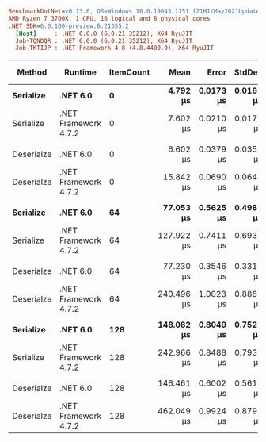 ``` ini

BenchmarkDotNet=v0.13.0, OS=Windows 10.0.19043.1151 (21H1/May2021Update)
AMD Ryzen 7 3700X, 1 CPU, 16 logical and 8 physical cores
.NET SDK=6.0.100-preview.6.21355.2
  [Host]     : .NET 6.0.0 (6.0.21.35212), X64 RyuJIT
  Job-TQNDQR : .NET 6.0.0 (6.0.21.35212), X64 RyuJIT
  Job-TKTIJP : .NET Framework 4.8 (4.8.4400.0), X64 RyuJIT


```
|     Method |              Runtime | ItemCount |       Mean |     Error |    StdDev |        Ratio | RatioSD |   Gen 0 |  Gen 1 | Gen 2 | Allocated |
|----------- |--------------------- |---------- |-----------:|----------:|----------:|-------------:|--------:|--------:|-------:|------:|----------:|
|  **Serialize** |             **.NET 6.0** |         **0** |   **4.792 μs** | **0.0173 μs** | **0.0162 μs** | **1.59x faster** |   **0.01x** |  **0.5493** |      **-** |     **-** |      **5 KB** |
|  Serialize | .NET Framework 4.7.2 |         0 |   7.602 μs | 0.0210 μs | 0.0175 μs |     baseline |         |  0.9766 |      - |     - |      6 KB |
|            |                      |           |            |           |           |              |         |         |        |       |           |
| Deserialze |             .NET 6.0 |         0 |   6.602 μs | 0.0379 μs | 0.0355 μs | 2.40x faster |   0.02x |  0.6256 |      - |     - |      5 KB |
| Deserialze | .NET Framework 4.7.2 |         0 |  15.842 μs | 0.0690 μs | 0.0645 μs |     baseline |         |  1.7090 |      - |     - |     11 KB |
|            |                      |           |            |           |           |              |         |         |        |       |           |
|  **Serialize** |             **.NET 6.0** |        **64** |  **77.053 μs** | **0.5625 μs** | **0.4987 μs** | **1.66x faster** |   **0.02x** |  **2.4414** | **0.1221** |     **-** |     **21 KB** |
|  Serialize | .NET Framework 4.7.2 |        64 | 127.922 μs | 0.7411 μs | 0.6932 μs |     baseline |         |  9.5215 | 0.4883 |     - |     59 KB |
|            |                      |           |            |           |           |              |         |         |        |       |           |
| Deserialze |             .NET 6.0 |        64 |  77.230 μs | 0.3546 μs | 0.3317 μs | 3.12x faster |   0.01x |  2.8076 | 0.1221 |     - |     23 KB |
| Deserialze | .NET Framework 4.7.2 |        64 | 240.496 μs | 1.0023 μs | 0.8885 μs |     baseline |         | 26.8555 | 0.9766 |     - |    168 KB |
|            |                      |           |            |           |           |              |         |         |        |       |           |
|  **Serialize** |             **.NET 6.0** |       **128** | **148.082 μs** | **0.8049 μs** | **0.7529 μs** | **1.64x faster** |   **0.01x** |  **4.3945** | **0.2441** |     **-** |     **36 KB** |
|  Serialize | .NET Framework 4.7.2 |       128 | 242.966 μs | 0.8488 μs | 0.7939 μs |     baseline |         | 18.3105 | 1.7090 |     - |    113 KB |
|            |                      |           |            |           |           |              |         |         |        |       |           |
| Deserialze |             .NET 6.0 |       128 | 146.461 μs | 0.6002 μs | 0.5614 μs | 3.15x faster |   0.01x |  4.6387 | 0.2441 |     - |     40 KB |
| Deserialze | .NET Framework 4.7.2 |       128 | 462.049 μs | 0.9924 μs | 0.8798 μs |     baseline |         | 51.7578 | 3.9063 |     - |    321 KB |
